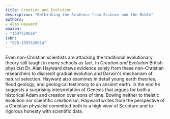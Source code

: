```yaml
---
title: Creation and Evolution
description: "Rethinking the Evidence from Science and the Bible"
authors:
- Alan Hayward
amazon:
- "1597520616"
isbn:
- "978-1597520614"
---
```

Even non-Christian scientists are attacking the traditional evolutionary theory still taught in many schools as fact. In _Creation and Evolution_ British physicist Dr. Alan Hayward draws evidence solely from these non-Christian researchers to discredit gradual evolution and Darwin's mechanism of natural selection. Hayward also examines in detail young earth theories, flood geology, and geological testimony to an ancient earth. In the end he suggests a surprising interpretation of Genesis that argues for both a historical Adam and creation over eons of time. Bowing neither to theistic evolution nor scientific creationism, Hayward writes from the perspective of a Christian physicist committed both to a high view of Scripture and to rigorous honesty with scientific data.
